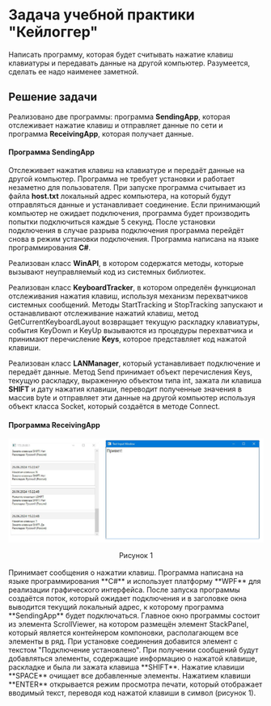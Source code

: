 # Задача учебной практики "Кейлоггер"
Написать программу, которая будет считывать нажатие клавиш клавиатуры и передавать данные на другой компьютер. Разумеется, сделать ее надо наименее заметной.
## Решение задачи
Реализовано две программы: программа **SendingApp**, которая отслеживает нажатие клавиш и отправляет данные по сети и программа **ReceivingApp**, которая получает данные.
#### Программа **SendingApp**
Отслеживает нажатия клавиш на клавиатуре и передаёт данные на другой компьютер. Программа не требует установки и работает незаметно для пользователя. При запуске программа считывает из файла **host.txt** локальный адрес компьютера, на который будут отправляться данные и устанавливает соединение. Если принимающий компьютер не ожидает подключения, программа будет производить попытки подключиться каждые 5 секунд. После установки подключения в случае разрыва подключения программа перейдёт снова в режим установки подключения.
Программа написана на языке программирования **C#**.

Реализован класс **WinAPI**, в котором содержатся методы, которые вызывают неуправляемый код из системных библиотек.

Реализован класс **KeyboardTracker**, в котором определён функционал отслеживания нажатия клавиш, используя механизм перехватчиков системных сообщений. Методы StartTracking и StopTracking запускают и останавливают отслеживание нажатий клавиш, метод GetCurrentKeyboardLayout возвращает текущую раскладку клавиатуры, события KeyDown и KeyUp вызываются из процедуры перехватчика и принимают перечисление **Keys**, которое представляет код нажатой клавиши.

Реализован класс **LANManager**, который устанавливает подключение и передаёт данные. Метод Send принимает объект перечисления Keys, текущую раскладку, выраженную объектом типа int, зажата ли клавиша **SHIFT** и дату нажатия клавиши, переводит полученные значения в массив byte и отправляет эти данные на другой компьютер используя объект класса Socket, который создаётся в методе Connect.
#### Программа **ReceivingApp**
![alt text](1.png "Рисунок 1")
<div align="center">Рисунок 1</div>
<br />
Принимает сообщения о нажатии клавиш. Программа написана на языке программирования **C#** и использует платформу **WPF** для реализации графического интерфейса. После запуска программы создаётся поток, который ожидает подключения и в заголовке окна выводится текущий локальный адрес, к которому программа **SendingApp** будет подключаться.
Главное окно программы состоит из элемента ScrollViewer, на котором размещён элемент StackPanel, который является контейнером компоновки, располагающем все элементы в ряд.
При установке соединения добавится элемент с текстом "Подключение установлено". При получении сообщений будут добавляться элементы, содержащие информацию о нажатой клавише, раскладке и была ли зажата клавиша **SHIFT**.
Нажатие клавиши **SPACE** очищает все добавленные элементы.
Нажатием клавиши **ENTER** открывается режим просмотра печати, который отображает вводимый текст, переводя код нажатой клавиши в символ (рисунок 1).